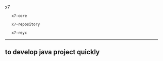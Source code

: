 x7

       x7-core
  
       x7-repository
       
       x7-reyc


--------------------------------------
to develop java project quickly 
--------------------------------------



